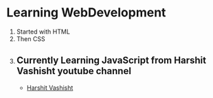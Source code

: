 # Learning WebDevelopment

1. Started with HTML
2. Then CSS
3. Currently Learning JavaScript from Harshit Vashisht youtube channel  
   - 
   - [Harshit Vashisht](https://www.youtube.com/c/Harshitvashisth)


